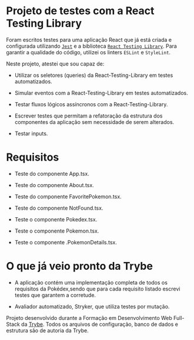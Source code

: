 # Projeto de testes com a React Testing Library
 
Foram escritos testes para uma aplicação React que já está criada e configurada utilizando  [`Jest`](https://jestjs.io/) e a biblioteca [`React Testing Library`](https://testing-library.com/). Para garantir a qualidade do código, utilizei os linters `ESLint` e `StyleLint`.



  Neste projeto, atestei que sou capaz de:

  * Utilizar os seletores (queries) da React-Testing-Library em testes automatizados.

  * Simular eventos com a React-Testing-Library em testes automatizados.

  * Testar fluxos lógicos assíncronos com a React-Testing-Library.

  * Escrever testes que permitam a refatoração da estrutura dos componentes da aplicação sem necessidade de serem alterados.

  * Testar inputs.


# Requisitos
  * Teste do componente App.tsx.

  * Teste do componente About.tsx.

  * Teste do componente FavoritePokemon.tsx.
  
  * Teste do componente NotFound.tsx.
 
  * Teste o componente Pokedex.tsx.

  * Teste o componente Pokemon.tsx.
 
  * Teste o componente .PokemonDetails.tsx.


# O que já veio pronto da Trybe
   * A aplicação contém uma implementação completa de todos os requisitos da Pokédex,sendo que para cada requisito listado escrevi testes que garantem a corretude.
  
   * Avaliador automatizado, Stryker, que utiliza testes por mutação.


Projeto desenvolvido durante a Formação em Desenvolvimento Web Full-Stack da [Trybe](https://www.betrybe.com/). 
Todos os arquivos de configuração, banco de dados e estrutura são de autoria da Trybe.

